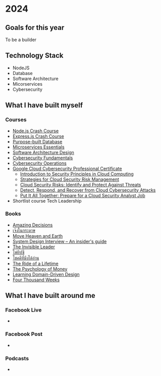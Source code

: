# 2024

## Goals for this year
To be a builder

## Technology Stack
- NodeJS
- Database
- Software Architecture
- Micorservices
- Cybersecurity

## What I have built myself

### Courses
- [Node.js Crash Course](https://www.skooldio.com/courses/nodejs-crash-course)
- [Express.js Crash Course](https://www.skooldio.com/courses/expressjs-crash-course)
- [Purpose-built Database](https://www.skooldio.com/courses/purpose-built-database)
- [Microservices Essentials](https://www.skooldio.com/courses/microservices-essentials)
- [Software Architecture Design](https://www.skooldio.com/courses/software-architecture-design)
- [Cybersecurity Fundamentals](https://www.skooldio.com/courses/cybersecurity-fundamentals)
- [Cybersecurity Operations](https://www.skooldio.com/courses/cybersecurity-operations)
- [Google Cloud Cybersecurity Professional Certificate](https://www.coursera.org/professional-certificates/google-cloud-cybersecurity-certificate)
  - [Introduction to Security Principles in Cloud Computing](https://www.coursera.org/learn/introduction-to-security-principles-in-cloud-computing?specialization=google-cloud-cybersecurity-certificate)
  - [Strategies for Cloud Security Risk Management](https://www.coursera.org/learn/strategies-for-cloud-security-risk-management?specialization=google-cloud-cybersecurity-certificate)
  - [Cloud Security Risks: Identify and Protect Against Threats](https://www.coursera.org/learn/cloud-security-risks-identify-and-protect-against-threats?specialization=google-cloud-cybersecurity-certificate)
  - [Detect, Respond, and Recover from Cloud Cybersecurity Attacks](https://www.coursera.org/learn/detect-respond-and-recover-from-cloud-cybersecurity-attacks?specialization=google-cloud-cybersecurity-certificate)
  - [Put It All Together: Prepare for a Cloud Security Analyst Job](https://www.coursera.org/learn/put-it-all-together-prepare-for-a-cloud-security-analyst-job?specialization=google-cloud-cybersecurity-certificate)
- Shortlist course Tech Leadership

### Books
- [Amazing Decisions](https://www.goodreads.com/book/show/36722973-amazing-decisions)
- [เจ๊งในกระดาษ](https://www.goodreads.com/book/show/201112532)
- [Move Heaven and Earth](https://www.goodreads.com/book/show/200554820-move-heaven-and-earth)
- [System Design Interview – An insider's guide](https://www.goodreads.com/book/show/54109255-system-design-interview-an-insider-s-guide)
- [The Invisible Leader](https://www.goodreads.com/book/show/124929073-the-invisible-leader)
- [ไพ่ยิปซี](https://www.goodreads.com/book/show/60282045)
- [โชคดีที่มึงได้อ่าน](https://www.goodreads.com/book/show/57820216)
- [The Ride of a Lifetime](https://www.goodreads.com/book/show/44525305-the-ride-of-a-lifetime)
- [The Psychology of Money](https://www.goodreads.com/book/show/41881472-the-psychology-of-money)
- [Learning Domain-Driven Design](https://www.goodreads.com/book/show/57573212-learning-domain-driven-design)
- [Four Thousand Weeks](https://www.goodreads.com/book/show/63332812)

## What I have built around me

### Facebook Live
- 

### Facebook Post
- 

### Podcasts
- 
